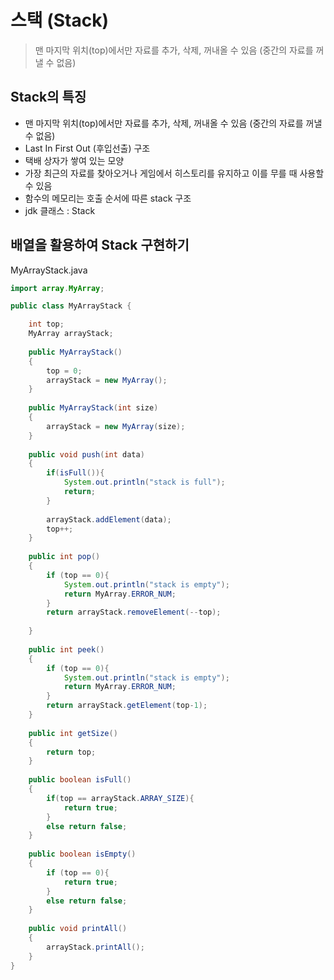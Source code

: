 # 스택 (Stack)

> 맨 마지막 위치(top)에서만 자료를 추가, 삭제, 꺼내올 수 있음 (중간의 자료를 꺼낼 수 없음)



## Stack의 특징

- 맨 마지막 위치(top)에서만 자료를 추가, 삭제, 꺼내올 수 있음 (중간의 자료를 꺼낼 수 없음)
- Last In First Out (후입선출) 구조
- 택배 상자가 쌓여 있는 모양
- 가장 최근의 자료를 찾아오거나 게임에서 히스토리를 유지하고 이를 무를 때 사용할 수 있음
- 함수의 메모리는 호출 순서에 따른 stack 구조
- jdk 클래스 : Stack



## 배열을 활용하여 Stack 구현하기

MyArrayStack.java

```java
import array.MyArray;

public class MyArrayStack {

	int top;
	MyArray arrayStack; 
	
	public MyArrayStack()
	{
		top = 0;
		arrayStack = new MyArray();
	}
	
	public MyArrayStack(int size)
	{
		arrayStack = new MyArray(size);
	}
	
	public void push(int data)
	{
		if(isFull()){
			System.out.println("stack is full");
			return;
		}
		
		arrayStack.addElement(data);
		top++;
	}
	
	public int pop()
	{
		if (top == 0){
			System.out.println("stack is empty");
			return MyArray.ERROR_NUM;
		}
		return arrayStack.removeElement(--top);
		
	}
	
	public int peek()
	{
		if (top == 0){
			System.out.println("stack is empty");
			return MyArray.ERROR_NUM;
		}
		return arrayStack.getElement(top-1);
	}
	
	public int getSize()
	{
		return top;
	}
	
	public boolean isFull()
	{
		if(top == arrayStack.ARRAY_SIZE){
			return true;
		}
		else return false;
	}
	
	public boolean isEmpty()
	{
		if (top == 0){
			return true;
		}
		else return false;
	}
	
	public void printAll()
	{
		arrayStack.printAll();
	}
}

```

